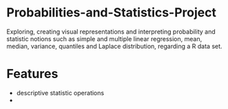 # Probabilities-and-Statistics-Project

Exploring, creating visual representations and interpreting probability and statistic notions such as simple and multiple linear regression, 
mean, median, variance, quantiles and Laplace distribution, regarding a R data set. 

# Features
- descriptive statistic operations
- 

